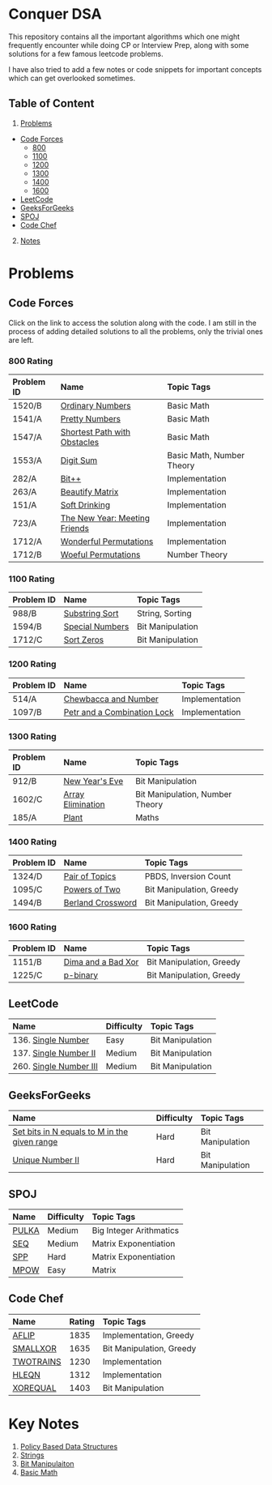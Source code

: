 
# Conquer DSA

This repository contains all the important algorithms which one might frequently encounter while doing CP or Interview Prep, along with some solutions for a few famous leetcode problems.

I have also tried to add a few notes or code snippets for important concepts which can get overlooked sometimes. 

## Table of Content

1. [Problems](https://github.com/RougeKitten/DSA#problems)
  - [Code Forces](https://github.com/RougeKitten/DSA#code-forces)
    * [800](https://github.com/RougeKitten/DSA#800-rating)  
    * [1100](https://github.com/RougeKitten/DSA#1100-rating)  
    * [1200](https://github.com/RougeKitten/DSA#1200-rating)  
    * [1300](https://github.com/RougeKitten/DSA#1300-rating)  
    * [1400](https://github.com/RougeKitten/DSA#1400-rating)
    * [1600](https://github.com/RougeKitten/DSA#1600-rating)
  - [LeetCode](https://github.com/RougeKitten/DSA#leetcode)
  - [GeeksForGeeks](https://github.com/RougeKitten/DSA#geeksforgeeks)
  - [SPOJ](https://github.com/RougeKitten/DSA#spoj)
  - [Code Chef](https://github.com/RougeKitten/DSA#code-chef)
2. [Notes](https://github.com/RougeKitten/DSA#key-notes)

  


# Problems

## Code Forces

Click on the link to access the solution along with the code. I am still in the process of adding detailed solutions to all the problems, only the trivial ones are left. 

### 800 Rating

| Problem ID | Name    |  Topic Tags    |
| :-------- | :------- | :------- |
| 1520/B | [Ordinary Numbers](https://github.com/RougeKitten/DSA/blob/main/Problems/CodeForces/800/1520B.cpp) | Basic Math |
| 1541/A | [Pretty Numbers](https://github.com/RougeKitten/DSA/blob/main/Problems/CodeForces/800/1541A.cpp) | Basic Math |
| 1547/A | [Shortest Path with Obstacles](https://github.com/RougeKitten/DSA/blob/main/Problems/CodeForces/800/1547A.cpp) | Basic Math |
| 1553/A | [Digit Sum](https://github.com/RougeKitten/DSA/blob/main/Problems/CodeForces/800/1553A.cpp) | Basic Math, Number Theory |
| 282/A | [Bit++](https://github.com/RougeKitten/DSA/blob/main/Problems/CodeForces/800/282A.cpp) | Implementation |
| 263/A | [Beautify Matrix](https://github.com/RougeKitten/DSA/blob/main/Problems/CodeForces/800/263A.cpp) | Implementation |
| 151/A | [Soft Drinking](https://github.com/RougeKitten/DSA/blob/main/Problems/CodeForces/800/151A.cpp) | Implementation |
| 723/A | [The New Year: Meeting Friends](https://github.com/RougeKitten/DSA/blob/main/Problems/CodeForces/800/723A.cpp) | Implementation |
| 1712/A | [Wonderful Permutations](https://github.com/RougeKitten/DSA/blob/main/Problems/CodeForces/800/1712A.cpp) | Implementation |
| 1712/B | [Woeful Permutations](https://github.com/RougeKitten/DSA/blob/main/Problems/CodeForces/800/1712B.cpp) | Number Theory |

### 1100 Rating

| Problem ID | Name    |   Topic Tags    |
| :-------- | :------- | :------- |
| 988/B | [Substring Sort](https://github.com/RougeKitten/DSA/blob/main/Problems/CodeForces/1100/988B.cpp) | String, Sorting |
| 1594/B | [Special Numbers](https://github.com/RougeKitten/DSA/blob/main/Problems/CodeForces/1100/1594B.cpp) | Bit Manipulation |
| 1712/C | [Sort Zeros](https://github.com/RougeKitten/DSA/blob/main/Problems/CodeForces/1100/1712C.cpp) | Bit Manipulation |

### 1200 Rating

| Problem ID | Name    |   Topic Tags    |
| :-------- | :------- | :------- |
| 514/A | [Chewbacca and Number](https://github.com/RougeKitten/DSA/blob/main/Problems/CodeForces/1200/514A.cpp) | Implementation |
| 1097/B | [Petr and a Combination Lock](https://github.com/RougeKitten/DSA/blob/main/Problems/CodeForces/1200/1097B.cpp) | Implementation |

### 1300 Rating

| Problem ID | Name    |   Topic Tags    |
| :-------- | :------- | :------- |
| 912/B | [New Year's Eve](https://github.com/RougeKitten/DSA/blob/main/Problems/CodeForces/1300/912B.cpp) | Bit Manipulation |
| 1602/C | [Array Elimination](https://github.com/RougeKitten/DSA/blob/main/Problems/CodeForces/1300/1602C.cpp) | Bit Manipulation, Number Theory |
| 185/A | [Plant](https://github.com/RougeKitten/DSA/blob/main/Problems/CodeForces/1300/185A.md) | Maths |


### 1400 Rating

| Problem ID | Name    |   Topic Tags    |
| :-------- | :------- | :-------        |
| 1324/D | [Pair of Topics](https://github.com/RougeKitten/DSA/blob/main/Problems/CodeForces/1400/1324D.cpp) | PBDS, Inversion Count |
| 1095/C | [Powers of Two](https://github.com/RougeKitten/DSA/blob/main/Problems/CodeForces/1400/1095C.md) | Bit Manipulation, Greedy |
| 1494/B | [Berland Crossword](https://github.com/RougeKitten/DSA/blob/main/Problems/CodeForces/1400/1494B.md) | Bit Manipulation, Greedy |


### 1600 Rating

| Problem ID | Name    |   Topic Tags    |
| :-------- | :------- | :-------        |
| 1151/B | [Dima and a Bad Xor](https://github.com/RougeKitten/DSA/blob/main/Problems/CodeForces/1600/1151B.md) | Bit Manipulation, Greedy |
| 1225/C | [p-binary](https://github.com/RougeKitten/DSA/blob/main/Problems/CodeForces/1600/1225C.md) | Bit Manipulation, Greedy |

## LeetCode
| Name | Difficulty    |   Topic Tags    |
| :-------- | :------- | :-------        |
| 136. [Single Number](https://github.com/RougeKitten/DSA/blob/main/Problems/Leetcode/136.%20Single%20Number.cpp) | Easy | Bit Manipulation |
| 137. [Single Number II](https://github.com/RougeKitten/DSA/blob/main/Bit%20Manipulation/6.%20Unique%20Number%20III.md) | Medium | Bit Manipulation |
| 260. [Single Number III](https://github.com/RougeKitten/DSA/blob/main/Bit%20Manipulation/5.%20Unique%20Number%20II.md) | Medium | Bit Manipulation |

## GeeksForGeeks
| Name | Difficulty    |   Topic Tags    |
| :-------- | :------- | :-------        |
| [Set bits in N equals to M in the given range](https://github.com/RougeKitten/DSA/blob/main/Bit%20Manipulation/3.%20Inserting%20m%20into%20n%20such%20that%20m%20starts%20at%20bit%20j%20and%20ends%20at%20bit%20i.md) | Hard | Bit Manipulation |
| [Unique Number II](https://github.com/RougeKitten/DSA/blob/main/Bit%20Manipulation/5.%20Unique%20Number%20II.md) | Hard | Bit Manipulation |

## SPOJ
| Name | Difficulty    |   Topic Tags    |
| :-------- | :------- | :-------        |
| [PULKA](https://github.com/RougeKitten/DSA/blob/main/Basic%20Math/Big%20Integer%20Arithmatic.cpp) | Medium | Big Integer Arithmatics |
| [SEQ](https://github.com/RougeKitten/DSA/blob/main/Problems/SPOJ/SEQ.cpp) | Medium | Matrix Exponentiation |
| [SPP](https://github.com/RougeKitten/DSA/blob/main/Problems/SPOJ/SPP.cpp) | Hard | Matrix Exponentiation |
| [MPOW](https://github.com/RougeKitten/DSA/blob/main/Problems/SPOJ/MPOW.cpp) | Easy | Matrix |

## Code Chef
| Name | Rating    |   Topic Tags    |
| :-------- | :------- | :-------        |
| [AFLIP](https://github.com/RougeKitten/DSA/blob/main/Problems/Code%20Chef/AFLIP.cpp) | 1835 | Implementation, Greedy |
| [SMALLXOR](https://github.com/RougeKitten/DSA/blob/main/Problems/Code%20Chef/SMALLXOR.cpp) | 1635 | Bit Manipulation, Greedy |
| [TWOTRAINS](https://github.com/RougeKitten/DSA/blob/main/Problems/Code%20Chef/TWOTRAINS.cpp) | 1230 | Implementation |
| [HLEQN](https://github.com/RougeKitten/DSA/blob/main/Problems/Code%20Chef/HLEQN.cpp) | 1312 | Implementation |
| [XOREQUAL](https://github.com/RougeKitten/DSA/blob/main/Problems/Code%20Chef/XOREQUAL.cpp) | 1403 | Bit Manipulation |


# Key Notes

1. [Policy Based Data Structures](https://github.com/RougeKitten/DSA/tree/main/Policy%20Based%20Data%20Structure)
2. [Strings](https://github.com/RougeKitten/DSA/tree/main/String)
3. [Bit Manipulaiton](https://github.com/RougeKitten/DSA/tree/main/Bit%20Manipulation)
4. [Basic Math](https://github.com/RougeKitten/DSA/tree/main/Basic%20Math)

